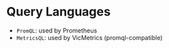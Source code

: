 # Query Languages

- `PromQL`: used by Prometheus
- `MetricsQL`: used by VicMetrics (promql-compatible)

